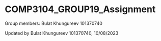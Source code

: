 # COMP3104_GROUP19_Assignment
Group members:
Bulat Khungureev 101370740



Updated by Bulat Khungureev 101370740, 10/08/2023
